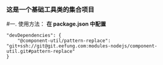 ### 这是一个基础工具类的集合项目

#一. 使用方法：
**在 package.json 中配置**
```
"devDependencies": {
    "@component-util/pattern-replace": "git+ssh://git@git.eefung.com:modules-nodejs/component-util.git#pattern-replace"
}
```